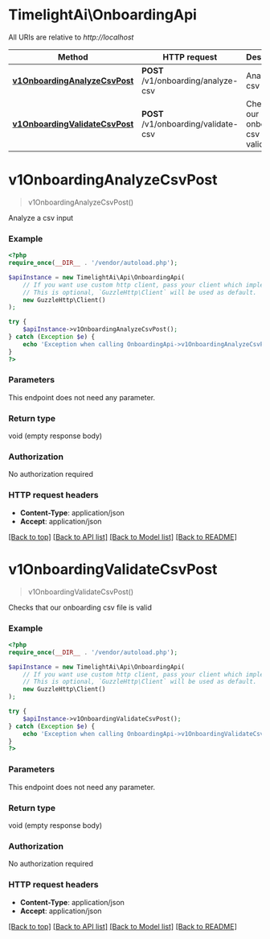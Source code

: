 # TimelightAi\OnboardingApi

All URIs are relative to *http://localhost*

Method | HTTP request | Description
------------- | ------------- | -------------
[**v1OnboardingAnalyzeCsvPost**](OnboardingApi.md#v1OnboardingAnalyzeCsvPost) | **POST** /v1/onboarding/analyze-csv | Analyze a csv input
[**v1OnboardingValidateCsvPost**](OnboardingApi.md#v1OnboardingValidateCsvPost) | **POST** /v1/onboarding/validate-csv | Checks that our onboarding csv file is valid


# **v1OnboardingAnalyzeCsvPost**
> v1OnboardingAnalyzeCsvPost()

Analyze a csv input

### Example
```php
<?php
require_once(__DIR__ . '/vendor/autoload.php');

$apiInstance = new TimelightAi\Api\OnboardingApi(
    // If you want use custom http client, pass your client which implements `GuzzleHttp\ClientInterface`.
    // This is optional, `GuzzleHttp\Client` will be used as default.
    new GuzzleHttp\Client()
);

try {
    $apiInstance->v1OnboardingAnalyzeCsvPost();
} catch (Exception $e) {
    echo 'Exception when calling OnboardingApi->v1OnboardingAnalyzeCsvPost: ', $e->getMessage(), PHP_EOL;
}
?>
```

### Parameters
This endpoint does not need any parameter.

### Return type

void (empty response body)

### Authorization

No authorization required

### HTTP request headers

 - **Content-Type**: application/json
 - **Accept**: application/json

[[Back to top]](#) [[Back to API list]](../../README.md#documentation-for-api-endpoints) [[Back to Model list]](../../README.md#documentation-for-models) [[Back to README]](../../README.md)

# **v1OnboardingValidateCsvPost**
> v1OnboardingValidateCsvPost()

Checks that our onboarding csv file is valid

### Example
```php
<?php
require_once(__DIR__ . '/vendor/autoload.php');

$apiInstance = new TimelightAi\Api\OnboardingApi(
    // If you want use custom http client, pass your client which implements `GuzzleHttp\ClientInterface`.
    // This is optional, `GuzzleHttp\Client` will be used as default.
    new GuzzleHttp\Client()
);

try {
    $apiInstance->v1OnboardingValidateCsvPost();
} catch (Exception $e) {
    echo 'Exception when calling OnboardingApi->v1OnboardingValidateCsvPost: ', $e->getMessage(), PHP_EOL;
}
?>
```

### Parameters
This endpoint does not need any parameter.

### Return type

void (empty response body)

### Authorization

No authorization required

### HTTP request headers

 - **Content-Type**: application/json
 - **Accept**: application/json

[[Back to top]](#) [[Back to API list]](../../README.md#documentation-for-api-endpoints) [[Back to Model list]](../../README.md#documentation-for-models) [[Back to README]](../../README.md)

